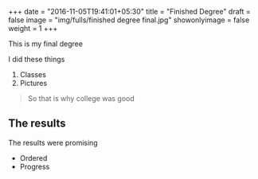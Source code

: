 +++
date = "2016-11-05T19:41:01+05:30"
title = "Finished Degree"
draft = false
image = "img/fulls/finished degree final.jpg"
showonlyimage = false
weight = 1
+++

This is my final degree

<!--more-->

I did these things

1. Classes
2. Pictures

> So that is why college was good

## The results

The results were promising

* Ordered
* Progress
